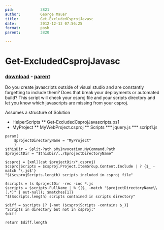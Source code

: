 ```yaml
---
pid:            3821
author:         George Mauer
title:          Get-ExcludedCsprojJavasc
date:           2012-12-13 07:56:25
format:         posh
parent:         3820

---
```


# Get-ExcludedCsprojJavasc

### [download](//scripts/3821.ps1) - [parent](//scripts/3820.md)

Do you create javascripts outside of visual studio and are constantly forgetting to include them? Does that break your deployments or automated build? This script will check your csproj file and your scripts directory and let you know which javascripts are missing from your csproj.

Assumes a structure of
Solution
* HelperScripts
** Get-ExcludedCsprojJavascripts.ps1
* MyProject
** MyWebProject.csproj
** Scripts
*** jquery.js
*** script1.js

```posh
param(
    $projectDirectoryName = "MyProject"
    )
$thisDir = Split-Path $MyInvocation.MyCommand.Path
$projectDir = "$thisDir/../$projectDirectoryName"

$csproj = [xml](cat $projectDir/*.csproj)
$csprojScripts = $csproj.Project.ItemGroup.Content.Include | ? {$_ -match '\.js$'}
"$($csprojScripts.length) scripts included in csproj file"

$scripts = ls $projectDir -rec -inc *.js
$scripts = $scripts.FullName | % {($_ -match "$projectDirectoryName\\(.*)" | out-null); $matches[1]}
"$($scripts.length) scripts contained in scripts directory"

$diff = $scripts |? {-not ($csprojScripts -contains $_)}
"Scripts in directory but not in csproj:"
$diff

return $diff.length
```
